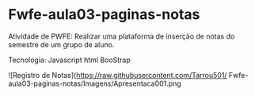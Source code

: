# Fwfe-aula03-paginas-notas
Atividade de PWFE:  Realizar uma plataforma de inserção de notas do semestre de um grupo de aluno.

Tecnologia: Javascript
            html
            BooStrap
               
![Registro de Notas](https://raw.githubusercontent.com/Tarrou501/
Fwfe-aula03-paginas-notas/Imagens/Apresentaca001.png
